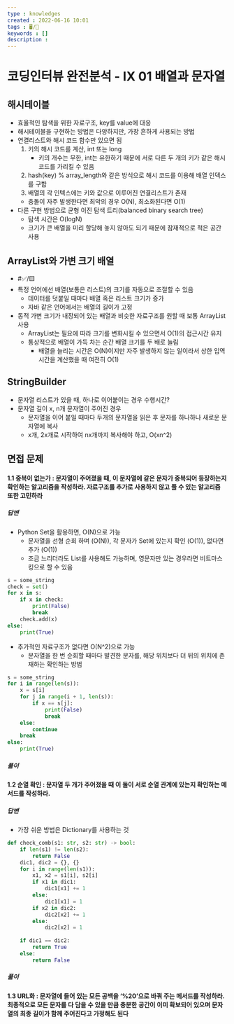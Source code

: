 ```yaml
---
type : knowledges
created : 2022-06-16 10:01
tags : 🖥️/📝
keywords : []
description : 
---
```


# 코딩인터뷰 완전분석 - IX 01 배열과 문자열

## 해시테이블
- 효율적인 탐색을 위한 자료구조, key를 value에 대응
- 해시테이블을 구현하는 방법은 다양하지만, 가장 흔하게 사용되는 방법
- 연결리스트와 해시 코드 함수만 있으면 됨
	1. 키의 해시 코드를 계산, int 또는 long
		- 키의 개수는 무한, int는 유한하기 때문에 서로 다른 두 개의 키가 같은 해시 코드를 가리킬 수 있음
	2. hash(key) % array_length와 같은 방식으로 해시 코드를 이용해 배열 인덱스를 구함
	3. 배열의 각 인텍스에는 키와 값으로 이루어진 연결리스트가 존재
	- 충돌이 자주 발생한다면 최악의 경우 O(N), 최소화된다면 O(1)
- 다른 구현 방법으로 균형 이진 탐색 트리(balanced binary search tree)
	- 탐색 시간은 O(logN)
	- 크기가 큰 배열을 미리 할당해 놓지 않아도 되기 때문에 잠재적으로 적은 공간 사용
## ArrayList와 가변 크기 배열
- #✅/🟨
- 특정 언어에선 배열(보통은 리스트)의 크기를 자동으로 조절할 수 있음
	- 데이터를 덧붙일 때마다 배열 혹은 리스트 크기가 증가
	- 자바 같은 언어에서는 배열의 길이가 고정
- 동적 가변 크기가 내장되어 있는 배열과 비슷한 자료구조를 원할 때 보통 ArrayList 사용
	- ArrayList는 필요에 따라 크기를 변화시킬 수 있으면서 O(1)의 접근시간 유지
	- 통상적으로 배열이 가득 차는 순간 배열 크기를 두 배로 늘림
		- 배열을 늘리는 시간은 O(N)이지만 자주 발생하지 않는 일이라서 상한 입역시간을 계산했을 때 여전히 O(1)

## StringBuilder
- 문자열 리스트가 있을 때, 하나로 이어붙이는 경우 수행시간?
- 문자열 길이 x, n개 문자열이 주어진 경우
	- 문자열을 이어 붙일 때마다 두개의 문자열을 읽은 후 문자를 하나하나 새로운 문자열에 복사
	- x개, 2x개로 시작하여 nx개까지 복사해야 하고, O(xn^2)

## 면접 문제

#### 1.1 중복이 없는가 : 문자열이 주어졌을 때, 이 문자열에 같은 문자가 중복되어 등장하는지 확인하는 알고리즘을 작성하라. 자료구조를 추가로 사용하지 않고 풀 수 있는 알고리즘 또한 고민하라

##### 답변
- Python Set을 활용하면, O(N)으로 가능
	- 문자열을 선형 순회 하며 (O(N)), 각 문자가 Set에 있는지 확인 (O(1)), 없다면 추가 (O(1))
	- 조금 느리더라도 List를 사용해도 가능하며, 영문자만 있는 경우라면 비트마스킹으로 할 수 있음

```python
s = some_string
check = set()
for x in s:
	if x in check:
		print(False)
		break
	check.add(x)
else:
	print(True)
```

- 추가적인 자료구조가 없다면 O(N^2)으로 가능
	- 문자열을 한 번 순회할 때마다 발견한 문자를, 해당 위치보다 더 뒤의 위치에 존재하는 확인하는 방법

```python
s = some_string
for i in range(len(s)):
	x = s[i]
	for j in range(i + 1, len(s)):
		if x == s[j]:
			print(False)
			break
	else:
		continue
	break
else:
	print(True)
```

##### 풀이

#### 1.2 순열 확인 : 문자열 두 개가 주어졌을 때 이 둘이 서로 순열 관계에 있는지 확인하는 메서드를 작성하라.

##### 답변
- 가장 쉬운 방법은 Dictionary를 사용하는 것

```python
def check_comb(s1: str, s2: str) -> bool:
	if len(s1) != len(s2):
		return False
	dic1, dic2 = {}, {}
	for i in range(len(s1)):
		x1, x2 = s1[i], s2[i]
		if x1 in dic1:
			dic1[x1] += 1
		else:
			dic1[x1] = 1
		if x2 in dic2:
			dic2[x2] += 1
		else:
			dic2[x2] = 1
	
	if dic1 == dic2:
		return True
	else:
		return False
```

##### 풀이

#### 1.3 URL화 : 문자열에 들어 있는 모든 공백을 ‘%20’으로 바꿔 주는 메서드를 작성하라. 최종적으로 모든 문자를 다 담을 수 있을 만큼 충분한 공간이 이미 확보되어 있으며 문자열의 최종 길이가 함께 주어진다고 가정해도 된다
